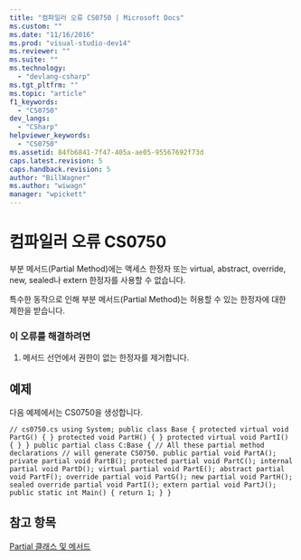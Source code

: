 ```yaml
---
title: "컴파일러 오류 CS0750 | Microsoft Docs"
ms.custom: ""
ms.date: "11/16/2016"
ms.prod: "visual-studio-dev14"
ms.reviewer: ""
ms.suite: ""
ms.technology: 
  - "devlang-csharp"
ms.tgt_pltfrm: ""
ms.topic: "article"
f1_keywords: 
  - "CS0750"
dev_langs: 
  - "CSharp"
helpviewer_keywords: 
  - "CS0750"
ms.assetid: 84fb6841-7f47-405a-ae05-95567692f73d
caps.latest.revision: 5
caps.handback.revision: 5
author: "BillWagner"
ms.author: "wiwagn"
manager: "wpickett"
---
```

# 컴파일러 오류 CS0750
부분 메서드\(Partial Method\)에는 액세스 한정자 또는 virtual, abstract, override, new, sealed나 extern 한정자를 사용할 수 없습니다.  
  
 특수한 동작으로 인해 부분 메서드\(Partial Method\)는 허용할 수 있는 한정자에 대한 제한을 받습니다.  
  
### 이 오류를 해결하려면  
  
1.  메서드 선언에서 권한이 없는 한정자를 제거합니다.  
  
## 예제  
 다음 예제에서는 CS0750을 생성합니다.  
  
```  
// cs0750.cs using System; public class Base { protected virtual void PartG() { } protected void PartH() { } protected virtual void PartI() { } } public partial class C:Base { // All these partial method declarations // will generate CS0750. public partial void PartA(); private partial void PartB(); protected partial void PartC(); internal partial void PartD(); virtual partial void PartE(); abstract partial void PartF(); override partial void PartG(); new partial void PartH(); sealed override partial void PartI(); extern partial void PartJ(); public static int Main() { return 1; } }  
```  
  
## 참고 항목  
 [Partial 클래스 및 메서드](../Topic/Partial%20Classes%20and%20Methods%20\(C%23%20Programming%20Guide\).md)